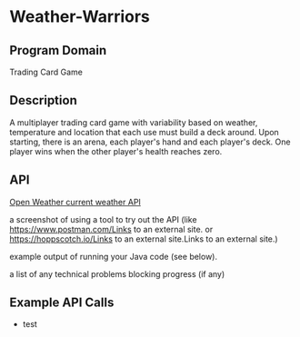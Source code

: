 # Weather-Warriors

## Program Domain
Trading Card Game

## Description
A multiplayer trading card game with variability based on weather, temperature and location that each use must build a deck around. 
Upon starting, there is an arena, each player's hand and each player's deck. One player wins when the other player's health reaches zero.

## API
[Open Weather current weather API](https://openweathermap.org/current)

a screenshot of using a tool to try out the API (like https://www.postman.com/Links to an external site. or https://hoppscotch.io/Links to an external site.Links to an external site.)

example output of running your Java code (see below).

a list of any technical problems blocking progress (if any)

## Example API Calls

- test